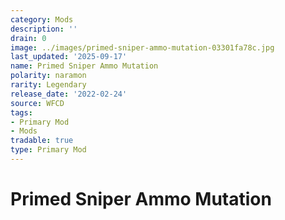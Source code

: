 ```yaml
---
category: Mods
description: ''
drain: 0
image: ../images/primed-sniper-ammo-mutation-03301fa78c.jpg
last_updated: '2025-09-17'
name: Primed Sniper Ammo Mutation
polarity: naramon
rarity: Legendary
release_date: '2022-02-24'
source: WFCD
tags:
- Primary Mod
- Mods
tradable: true
type: Primary Mod
---
```


# Primed Sniper Ammo Mutation

